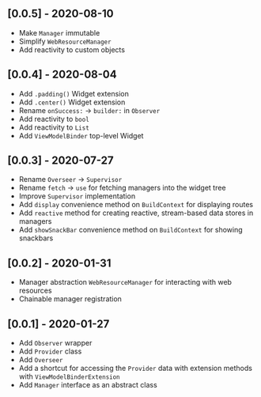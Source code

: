 ## [0.0.5] - 2020-08-10

* Make `Manager` immutable
* Simplify `WebResourceManager` 
* Add reactivity to custom objects

## [0.0.4] - 2020-08-04

* Add `.padding()` Widget extension
* Add `.center()` Widget extension
* Rename `onSuccess:` -> `builder:` in `Observer`
* Add reactivity to `bool`
* Add reactivity to `List`
* Add `ViewModelBinder` top-level Widget

## [0.0.3] - 2020-07-27

* Rename `Overseer` -> `Supervisor`
* Rename `fetch` -> `use` for fetching managers into the widget tree
* Improve `Supervisor` implementation
* Add `display` convenience method on `BuildContext` for displaying routes
* Add `reactive` method for creating reactive, stream-based data stores in managers
* Add `showSnackBar` convenience method on `BuildContext` for showing snackbars

## [0.0.2] - 2020-01-31

* Manager abstraction `WebResourceManager` for interacting with web resources
* Chainable manager registration

## [0.0.1] - 2020-01-27

* Add `Observer` wrapper
* Add `Provider` class
* Add `Overseer`
* Add a shortcut for accessing the `Provider` data with extension methods with `ViewModelBinderExtension`
* Add `Manager` interface as an abstract class
